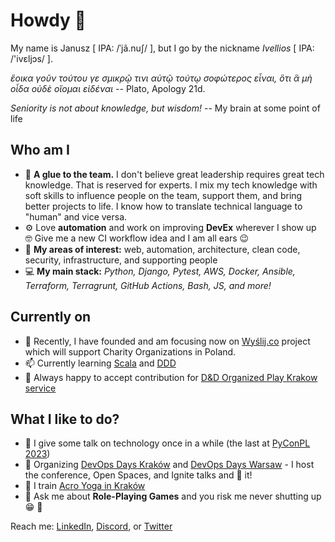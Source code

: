 # Howdy 👋

My name is Janusz [ IPA: /ˈjã.nuʃ/ ], but I go by the nickname _Ivellios_ [ IPA: /'ivɛljɔs/ ].

_ἔοικα γοῦν τούτου γε σμικρῷ τινι αὐτῷ τούτῳ σοφώτερος εἶναι, ὅτι ἃ μὴ οἶδα οὐδὲ οἴομαι εἰδέναι_ -- Plato, Apology 21d.

_Seniority is not about knowledge, but wisdom!_ -- My brain at some point of life

## Who am I
- 📎 **A glue to the team.** I don't believe great leadership requires great tech knowledge. That is reserved for experts. I mix my tech knowledge with soft skills to influence people on the team, support them, and bring better projects to life. I know how to translate technical language to "human" and vice versa.
- ⚙️ Love **automation** and work on improving **DevEx** wherever I show up 🤓 Give me a new CI workflow idea and I am all ears 😉
- 💪 **My areas of interest:** web, automation, architecture, clean code, security, infrastructure, and supporting people
- 💻 **My main stack:** _Python, Django, Pytest, AWS, Docker, Ansible, Terraform, Terragrunt, GitHub Actions, Bash, JS, and more!_

## Currently on
- 🌱 Recently, I have founded and am focusing now on [Wyślij.co](https://github.com/wyslijco/wyslijco.github.io/) project which will support Charity Organizations in Poland. 
- 📫 Currently learning [Scala](https://www.scala-lang.org/) and [DDD](https://en.wikipedia.org/wiki/Domain-driven_design)
- 🤔 Always happy to accept contribution for [D&D Organized Play Krakow service](https://github.com/dnd-al-krk/)

## What I like to do?
- 🎤 I give some talk on technology once in a while (the last at [PyConPL 2023](https://pl.pycon.org/2023/agenda/))
- 📆 Organizing [DevOps Days Kraków](https://devopsdays.org/events/2023-krakow/) and [DevOps Days Warsaw](https://devopsdays.org/events/2023-warsaw/) - I host the conference, Open Spaces, and Ignite talks and 🥰 it!
- 🤸 I train [Acro Yoga in Kraków](https://www.facebook.com/groups/239468339510760)
- 💬 Ask me about **Role-Playing Games** and you risk me never shutting up 😁 🎲 

Reach me: [LinkedIn](https://www.linkedin.com/in/jakamienski/), [Discord](https://discordapp.com/users/305767281470734337), or [Twitter](https://x.com/jkamienski) 

<!--
**ivellios/ivellios** is a ✨ _special_ ✨ repository because its `README.md` (this file) appears on your GitHub profile.

Here are some ideas to get you started:

- 🔭 I’m currently working on ...
- 🌱 I’m currently learning ...
- 👯 I’m looking to collaborate on ...
- 🤔 I’m looking for help with ...
- 💬 Ask me about ...
- 📫 How to reach me: ...
- 😄 Pronouns: ...
- ⚡ Fun fact: ...
-->
